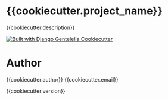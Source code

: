 # {{cookiecutter.project_name}}

{{cookiecutter.description}}

[![Built with Django Gentelella Cookiecutter](https://img.shields.io/badge/built%20with-Django%20Gentelella%20Cookiecutter-ff69b4.svg?logo=cookiecutter)](https://github.com/cookiecutter/cookiecutter-django/)

# Author
{{cookiecutter.author}} 
{{cookiecutter.email}}

{{cookiecutter.version}}

